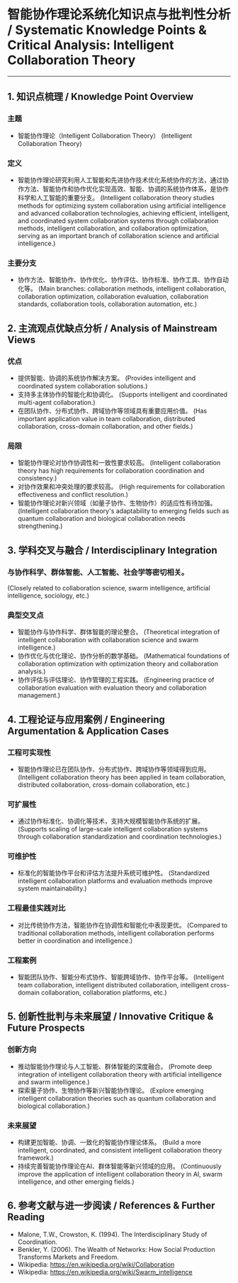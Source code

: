 # 智能协作理论系统化知识点与批判性分析 / Systematic Knowledge Points & Critical Analysis: Intelligent Collaboration Theory

---

## 1. 知识点梳理 / Knowledge Point Overview

### 主题
- 智能协作理论（Intelligent Collaboration Theory）
  (Intelligent Collaboration Theory)

### 定义
- 智能协作理论研究利用人工智能和先进协作技术优化系统协作的方法，通过协作方法、智能协作和协作优化实现高效、智能、协调的系统协作体系，是协作科学和人工智能的重要分支。
  (Intelligent collaboration theory studies methods for optimizing system collaboration using artificial intelligence and advanced collaboration technologies, achieving efficient, intelligent, and coordinated system collaboration systems through collaboration methods, intelligent collaboration, and collaboration optimization, serving as an important branch of collaboration science and artificial intelligence.)

### 主要分支
- 协作方法、智能协作、协作优化、协作评估、协作标准、协作工具、协作自动化等。
  (Main branches: collaboration methods, intelligent collaboration, collaboration optimization, collaboration evaluation, collaboration standards, collaboration tools, collaboration automation, etc.)

## 2. 主流观点优缺点分析 / Analysis of Mainstream Views

### 优点
- 提供智能、协调的系统协作解决方案。
  (Provides intelligent and coordinated system collaboration solutions.)
- 支持多主体协作的智能化和协调化。
  (Supports intelligent and coordinated multi-agent collaboration.)
- 在团队协作、分布式协作、跨域协作等领域具有重要应用价值。
  (Has important application value in team collaboration, distributed collaboration, cross-domain collaboration, and other fields.)

### 局限
- 智能协作理论对协作协调性和一致性要求较高。
  (Intelligent collaboration theory has high requirements for collaboration coordination and consistency.)
- 对协作效果和冲突处理的要求较高。
  (High requirements for collaboration effectiveness and conflict resolution.)
- 智能协作理论对新兴领域（如量子协作、生物协作）的适应性有待加强。
  (Intelligent collaboration theory's adaptability to emerging fields such as quantum collaboration and biological collaboration needs strengthening.)

## 3. 学科交叉与融合 / Interdisciplinary Integration

### 与协作科学、群体智能、人工智能、社会学等密切相关。
  (Closely related to collaboration science, swarm intelligence, artificial intelligence, sociology, etc.)

### 典型交叉点
- 智能协作与协作科学、群体智能的理论整合。
  (Theoretical integration of intelligent collaboration with collaboration science and swarm intelligence.)
- 协作优化与优化理论、协作分析的数学基础。
  (Mathematical foundations of collaboration optimization with optimization theory and collaboration analysis.)
- 协作评估与评估理论、协作管理的工程实践。
  (Engineering practice of collaboration evaluation with evaluation theory and collaboration management.)

## 4. 工程论证与应用案例 / Engineering Argumentation & Application Cases

### 工程可实现性
- 智能协作理论已在团队协作、分布式协作、跨域协作等领域得到应用。
  (Intelligent collaboration theory has been applied in team collaboration, distributed collaboration, cross-domain collaboration, etc.)

### 可扩展性
- 通过协作标准化、协调化等技术，支持大规模智能协作系统的扩展。
  (Supports scaling of large-scale intelligent collaboration systems through collaboration standardization and coordination technologies.)

### 可维护性
- 标准化的智能协作平台和评估方法提升系统可维护性。
  (Standardized intelligent collaboration platforms and evaluation methods improve system maintainability.)

### 工程最佳实践对比
- 对比传统协作方法，智能协作在协调性和智能化中表现更优。
  (Compared to traditional collaboration methods, intelligent collaboration performs better in coordination and intelligence.)

### 工程案例
- 智能团队协作、智能分布式协作、智能跨域协作、协作平台等。
  (Intelligent team collaboration, intelligent distributed collaboration, intelligent cross-domain collaboration, collaboration platforms, etc.)

## 5. 创新性批判与未来展望 / Innovative Critique & Future Prospects

### 创新方向
- 推动智能协作理论与人工智能、群体智能的深度融合。
  (Promote deep integration of intelligent collaboration theory with artificial intelligence and swarm intelligence.)
- 探索量子协作、生物协作等新兴智能协作理论。
  (Explore emerging intelligent collaboration theories such as quantum collaboration and biological collaboration.)

### 未来展望
- 构建更加智能、协调、一致化的智能协作理论体系。
  (Build a more intelligent, coordinated, and consistent intelligent collaboration theory framework.)
- 持续完善智能协作理论在AI、群体智能等新兴领域的应用。
  (Continuously improve the application of intelligent collaboration theory in AI, swarm intelligence, and other emerging fields.)

## 6. 参考文献与进一步阅读 / References & Further Reading

- Malone, T.W., Crowston, K. (1994). The Interdisciplinary Study of Coordination.
- Benkler, Y. (2006). The Wealth of Networks: How Social Production Transforms Markets and Freedom.
- Wikipedia: <https://en.wikipedia.org/wiki/Collaboration>
- Wikipedia: <https://en.wikipedia.org/wiki/Swarm_intelligence> 